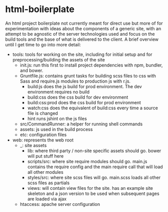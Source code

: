 html-boilerplate
================

An html project boilerplate not currently meant for direct use but more of for experimentation with ideas about the components of a generic site, with an attempt to be agnostic of the server technologies used and focus on the build tools and the base of what is delivered to the client.  A brief overview until I get time to go into more detail:

- tools: tools for working on the site, including for initial setup and for preprocessing/building the assets of the site
	- init.js: run this first to install project dependencies with npm, bundler, and bower.
	- Gruntfile.js: contains grunt tasks for building scss files to css with Sass and require.js modules to production js with r.js.
		- build:js does the js build for prod environment.  The dev environment requires no build
		- build:css does the css build for dev environment
		- build:css:prod does the css build for prod environment
		- watch:css does the equivalent of build:css every time a source file is changed
		- hint runs jshint on the js files
	- src/CommandRunner: a helper for running shell commands
	- assets: js used in the build process
	- etc: configuration files
- web: represents the web root
	- _: site assets
		- lib: where third party / non-site specific assets should go.  bower will put stuff here
		- scripts/src: where site require modules should go.  main.js contains the require config and the main require call that will load all other modules
		- styles/src: where site scss files will go.  main.scss loads all other scss files as partials
		- views: will contain view files for the site.  has an example site skeleton and a json version to be used when subsequent pages are loaded via ajax
	- htaccess: apache server configuration

